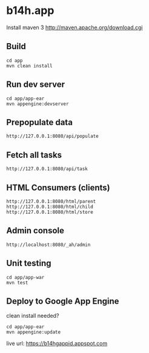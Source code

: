 b14h.app
=============================

Install maven 3
http://maven.apache.org/download.cgi

Build
-----

    cd app
    mvn clean install


Run dev server
--------------

    cd app/app-ear
    mvn appengine:devserver


Prepopulate data
----------------

    http://127.0.0.1:8080/api/populate
    
 
Fetch all tasks
---------------

    http://127.0.0.1:8080/api/task


HTML Consumers (clients)
------------------------
 
    http://127.0.0.1:8080/html/parent
    http://127.0.0.1:8080/html/child
    http://127.0.0.1:8080/html/store
    

Admin console
-------------
    
    http://localhost:8080/_ah/admin
    

Unit testing
------------

    cd app/app-war
    mvn test
       
    
Deploy to Google App Engine
---------------------------

clean install needed?

    cd app/app-ear
    mvn appengine:update
    

live url:
https://b14hgappid.appspot.com


    
    
